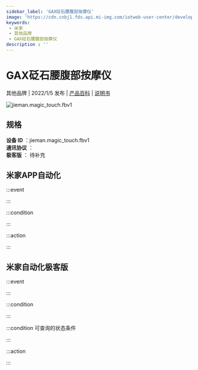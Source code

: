 ```yaml
---
sidebar_label: 'GAX砭石腰腹部按摩仪'
image: 'https://cdn.cnbj1.fds.api.mi-img.com/iotweb-user-center/developer_1679047956418bN3U7awr.png?GalaxyAccessKeyId=AKVGLQWBOVIRQ3XLEW&Expires=9223372036854775807&Signature=G+hgi2estb9wpHDsnRn6wO5hkYo='
keywords: 
 - 米家
 - 其他品牌
 - GAX砭石腰腹部按摩仪
description : ''
---
```

# GAX砭石腰腹部按摩仪

其他品牌 | 2022/1/5 发布 | [产品百科](https://home.mi.com/webapp/content/baike/product/index.html?model=jieman.magic_touch.fbv1/) | [说明书](https://home.mi.com/views/introduction.html?model=jieman.magic_touch.fbv1&region=cn)

![jieman.magic_touch.fbv1](https://cdn.cnbj1.fds.api.mi-img.com/iotweb-user-center/developer_1679047956418bN3U7awr.png?GalaxyAccessKeyId=AKVGLQWBOVIRQ3XLEW&Expires=9223372036854775807&Signature=G+hgi2estb9wpHDsnRn6wO5hkYo=)

## 规格  
> 
**设备 ID** ：jieman.magic_touch.fbv1  
**通讯协议** ：  
**极客版**  ： 待补充 


## 米家APP自动化  

:::event  

:::

:::condition  

:::

:::action   

:::

## 米家自动化极客版  

:::event  

:::

:::condition  

:::

:::condition 可查询的状态条件  

:::

:::action  

:::

        
